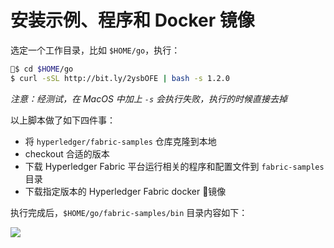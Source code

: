 # 安装示例、程序和 Docker 镜像

选定一个工作目录，比如 `$HOME/go`，执行：

```bash
$ cd $HOME/go
$ curl -sSL http://bit.ly/2ysbOFE | bash -s 1.2.0
```

*注意：经测试，在 MacOS 中加上 `-s` 会执行失败，执行的时候直接去掉*

以上脚本做了如下四件事：

- 将 `hyperledger/fabric-samples` 仓库克隆到本地
- checkout 合适的版本
- 下载 Hyperledger Fabric 平台运行相关的程序和配置文件到 `fabric-samples` 目录
- 下载指定版本的 Hyperledger Fabric docker 镜像

执行完成后，`$HOME/go/fabric-samples/bin` 目录内容如下：

![](https://ws2.sinaimg.cn/large/006tNc79gy1ft8fruw3qnj30jy02bt94.jpg)